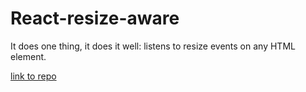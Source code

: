 # React-resize-aware

It does one thing, it does it well: listens to resize events on any HTML element.

[link to repo](https://github.com/FezVrasta/react-resize-aware)
